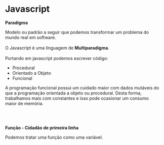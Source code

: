 <h1>Javascript</h1>

<strong>Paradigma</strong>
<p>
Modelo ou padrão a seguir que podemos transformar um problema do mundo real em software.
<br/><br/>
O Javascript é uma linguagem de <strong>Multiparadigma</strong>. <br/><br/>
Portando em javascript podemos escrever código: 
<ul>
  <li>Procedural</li>
  <li>Orientado a Objeto</li>
  <li>Funcional</li>
</ul>
A programação funcional possui um cuidado maior com dados mutáveis do que a programação orientada a objeto ou procedural. Desta forma, trabalhamos mais com constantes e isso pode ocasionar um consumo maior de memória.
</p>
<br/><br/>

<strong>Função - Cidadão de primeira linha</strong>
<p>
Podemos tratar uma função como uma variável.
</p>